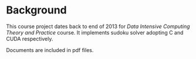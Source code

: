 # Background
This course project dates back to end of 2013 for *Data Intensive Computing Theory and Practice* course. It implements sudoku solver adopting C and CUDA respectively.

Documents are included in pdf files.
